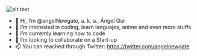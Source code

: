 ![alt text](https://static.wikia.nocookie.net/mushokutensei/images/4/45/MT-AN-S1-E01-GIF-02.gif/revision/latest/scale-to-width-down/250?cb=20210224090026)
- 👋 Hi, I’m @angelNewgate, a. k. a., Ángel Qui
- 👀 I’m interested in coding, learn languajes, anime and even more stuffs
- 🌱 I’m currently learning how to code
- 💞️ I’m looking to collaborate on a Start-up
- 📫 You can reached through Twitter: https://twitter.com/angelnewgate

<!---
angelNewgate/angelNewgate is a ✨ special ✨ repository because its `README.md` (this file) appears on your GitHub profile.
You can click the Preview link to take a look at your changes.
--->
